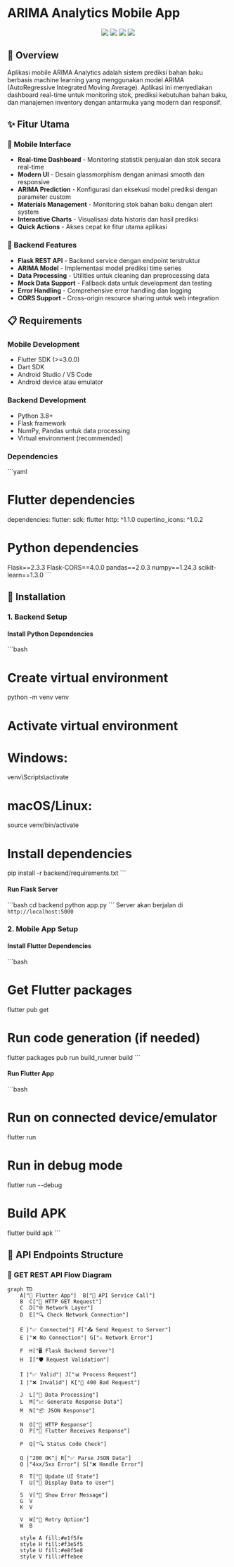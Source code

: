 # ARIMA Analytics Mobile App

<p align="center">
  <img src="https://img.shields.io/badge/Flutter-Mobile%20App-blue?style=for-the-badge&logo=flutter" />
  <img src="https://img.shields.io/badge/Python-Flask%20API-green?style=for-the-badge&logo=python" />
  <img src="https://img.shields.io/badge/ARIMA-Machine%20Learning-purple?style=for-the-badge&logo=tensorflow" />
  <img src="https://img.shields.io/badge/REST-API-orange?style=for-the-badge&logo=api" />
</p>

## 🎯 Overview

Aplikasi mobile ARIMA Analytics adalah sistem prediksi bahan baku berbasis machine learning yang menggunakan model ARIMA (AutoRegressive Integrated Moving Average). Aplikasi ini menyediakan dashboard real-time untuk monitoring stok, prediksi kebutuhan bahan baku, dan manajemen inventory dengan antarmuka yang modern dan responsif.

## ✨ Fitur Utama

### 📱 Mobile Interface
- **Real-time Dashboard** - Monitoring statistik penjualan dan stok secara real-time
- **Modern UI** - Desain glassmorphism dengan animasi smooth dan responsive
- **ARIMA Prediction** - Konfigurasi dan eksekusi model prediksi dengan parameter custom
- **Materials Management** - Monitoring stok bahan baku dengan alert system
- **Interactive Charts** - Visualisasi data historis dan hasil prediksi
- **Quick Actions** - Akses cepat ke fitur utama aplikasi

### 🤖 Backend Features
- **Flask REST API** - Backend service dengan endpoint terstruktur
- **ARIMA Model** - Implementasi model prediksi time series
- **Data Processing** - Utilities untuk cleaning dan preprocessing data
- **Mock Data Support** - Fallback data untuk development dan testing
- **Error Handling** - Comprehensive error handling dan logging
- **CORS Support** - Cross-origin resource sharing untuk web integration

## 📋 Requirements

### Mobile Development
- Flutter SDK (>=3.0.0)
- Dart SDK
- Android Studio / VS Code
- Android device atau emulator

### Backend Development
- Python 3.8+
- Flask framework
- NumPy, Pandas untuk data processing
- Virtual environment (recommended)

### Dependencies
\`\`\`yaml
# Flutter dependencies
dependencies:
  flutter:
    sdk: flutter
  http: ^1.1.0
  cupertino_icons: ^1.0.2

# Python dependencies
Flask==2.3.3
Flask-CORS==4.0.0
pandas==2.0.3
numpy==1.24.3
scikit-learn==1.3.0
\`\`\`

## 🚀 Installation

### 1. Backend Setup

#### Install Python Dependencies
\`\`\`bash
# Create virtual environment
python -m venv venv

# Activate virtual environment
# Windows:
venv\Scripts\activate
# macOS/Linux:
source venv/bin/activate

# Install dependencies
pip install -r backend/requirements.txt
\`\`\`

#### Run Flask Server
\`\`\`bash
cd backend
python app.py
\`\`\`
Server akan berjalan di `http://localhost:5000`

### 2. Mobile App Setup

#### Install Flutter Dependencies
\`\`\`bash
# Get Flutter packages
flutter pub get

# Run code generation (if needed)
flutter packages pub run build_runner build
\`\`\`

#### Run Flutter App
\`\`\`bash
# Run on connected device/emulator
flutter run

# Run in debug mode
flutter run --debug

# Build APK
flutter build apk
\`\`\`

## 📡 API Endpoints Structure

### 🔄 GET REST API Flow Diagram

```mermaid
graph TD
    A["📱 Flutter App"]  B["🔄 API Service Call"]
    B  C["📡 HTTP GET Request"]
    C  D["🌐 Network Layer"]
    D  E["🔍 Check Network Connection"]
    
    E |"✅ Connected"| F["📤 Send Request to Server"]
    E |"❌ No Connection"| G["⚠️ Network Error"]
    
    F  H["🖥️ Flask Backend Server"]
    H  I["🛡️ Request Validation"]
    
    I |"✅ Valid"| J["📊 Process Request"]
    I |"❌ Invalid"| K["🚫 400 Bad Request"]
    
    J  L["💾 Data Processing"]
    L  M["📈 Generate Response Data"]
    M  N["📦 JSON Response"]
    
    N  O["📡 HTTP Response"]
    O  P["📱 Flutter Receives Response"]
    
    P  Q["🔍 Status Code Check"]
    
    Q |"200 OK"| R["✅ Parse JSON Data"]
    Q |"4xx/5xx Error"| S["❌ Handle Error"]
    
    R  T["🔄 Update UI State"]
    T  U["📱 Display Data to User"]
    
    S  V["📱 Show Error Message"]
    G  V
    K  V
    
    V  W["🔄 Retry Option"]
    W  B
    
    style A fill:#e1f5fe
    style H fill:#f3e5f5
    style U fill:#e8f5e8
    style V fill:#ffebee
